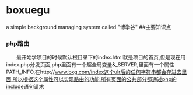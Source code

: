 # boxuegu
a  simple background managing system called "博学谷"
##主要知识点
### php路由
&emsp;&emsp;最开始学项目的时候默认根目录下的index.html就是项目的首页,但是现在用index.php分发页面,php里面有一个超全局变量&_SERVER,里面有一个属性PATH_INFO,在http://www.bxg.com/index这个ulr后的任何字符串都会存进去里面.所以根据这个属性可以实现路由的功能,所有页面的公共部分都通过php的include语句请求
